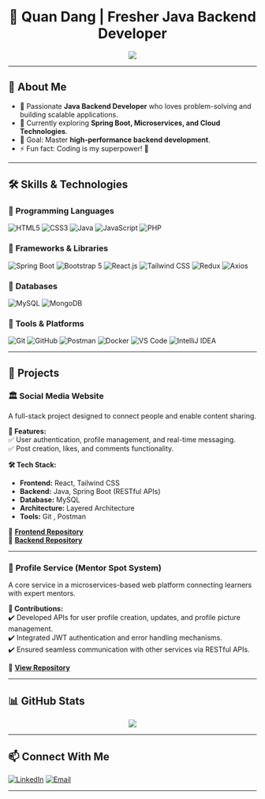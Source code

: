 <h1 align="center">🚀 Quan Dang | Fresher Java Backend Developer</h1>

<p align="center">
  <img src="https://readme-typing-svg.herokuapp.com?font=Fira+Code&weight=600&size=18&pause=1000&color=F7B93E&center=true&width=500&lines=Welcome+to+my+GitHub+Profile!;Aspiring+Backend+Developer;Java+%7C+Spring+Boot+%7C+Microservices+%7C+SQL">
</p>

---

## 👋 About Me
- 🔭 Passionate **Java Backend Developer** who loves problem-solving and building scalable applications.  
- 🌱 Currently exploring **Spring Boot, Microservices, and Cloud Technologies**.  
- 🎯 Goal: Master **high-performance backend development**.  
- ⚡ Fun fact: Coding is my superpower! 🚀  

---

## 🛠️ **Skills & Technologies**
### 🔹 **Programming Languages**  
![HTML5](https://img.shields.io/badge/HTML5-E34F26?style=for-the-badge&logo=html5&logoColor=white)
![CSS3](https://img.shields.io/badge/CSS3-1572B6?style=for-the-badge&logo=css3&logoColor=white)
![Java](https://img.shields.io/badge/Java-007396?style=for-the-badge&logo=java&logoColor=white)
![JavaScript](https://img.shields.io/badge/JavaScript-F7DF1E?style=for-the-badge&logo=javascript&logoColor=black)
![PHP](https://img.shields.io/badge/PHP-777BB4?style=for-the-badge&logo=php&logoColor=white)

### 🔹 **Frameworks & Libraries**  
![Spring Boot](https://img.shields.io/badge/Spring_Boot-6DB33F?style=for-the-badge&logo=spring-boot&logoColor=white)
![Bootstrap 5](https://img.shields.io/badge/Bootstrap_5-563D7C?style=for-the-badge&logo=bootstrap&logoColor=white)
![React.js](https://img.shields.io/badge/React-61DAFB?style=for-the-badge&logo=react&logoColor=black)
![Tailwind CSS](https://img.shields.io/badge/Tailwind_CSS-06B6D4?style=for-the-badge&logo=tailwind-css&logoColor=white)
![Redux](https://img.shields.io/badge/Redux-764ABC?style=for-the-badge&logo=redux&logoColor=white)
![Axios](https://img.shields.io/badge/Axios-5A29E4?style=for-the-badge)


### 🔹 **Databases**  
![MySQL](https://img.shields.io/badge/MySQL-4479A1?style=for-the-badge&logo=mysql&logoColor=white)
![MongoDB](https://img.shields.io/badge/MongoDB-47A248?style=for-the-badge&logo=mongodb&logoColor=white)

### 🔹 **Tools & Platforms**  
![Git](https://img.shields.io/badge/Git-F05032?style=for-the-badge&logo=git&logoColor=white)
![GitHub](https://img.shields.io/badge/GitHub-181717?style=for-the-badge&logo=github&logoColor=white)
![Postman](https://img.shields.io/badge/Postman-FF6C37?style=for-the-badge&logo=postman&logoColor=white)
![Docker](https://img.shields.io/badge/Docker-2496ED?style=for-the-badge&logo=docker&logoColor=white)
![VS Code](https://img.shields.io/badge/VSCode-007ACC?style=for-the-badge&logo=visual-studio-code&logoColor=white)
![IntelliJ IDEA](https://img.shields.io/badge/IntelliJ_IDEA-000000?style=for-the-badge&logo=intellij-idea&logoColor=white)

---

## 🌟 **Projects**
### 🏛 **Social Media Website**  
A full-stack project designed to connect people and enable content sharing.  

**🚀 Features:**  
✅ User authentication, profile management, and real-time messaging.  
✅ Post creation, likes, and comments functionality.  

**🛠️ Tech Stack:**  
- **Frontend:** React, Tailwind CSS  
- **Backend:** Java, Spring Boot (RESTful APIs)  
- **Database:** MySQL  
- **Architecture:** Layered Architecture  
- **Tools:** Git , Postman

🔗 **[Frontend Repository](https://github.com/quandang08/social-media-front-end)**  
🔗 **[Backend Repository](https://github.com/quandang08/social-media-back-end)**  

---

### 🔧 **Profile Service (Mentor Spot System)**  
A core service in a microservices-based web platform connecting learners with expert mentors.  

**🔹 Contributions:**  
✔️ Developed APIs for user profile creation, updates, and profile picture management.  
✔️ Integrated JWT authentication and error handling mechanisms.  
✔️ Ensured seamless communication with other services via RESTful APIs.  

🔗 **[View Repository](https://github.com/mentor-spot-system/profile.git)**  

---

## 📊 **GitHub Stats**
<p align="center">
  <img src="https://github-readme-streak-stats.herokuapp.com/?user=quandang08&theme=tokyonight">
</p>

---

## 📫 **Connect With Me**
[![LinkedIn](https://img.shields.io/badge/LinkedIn-0A66C2?style=for-the-badge&logo=linkedin&logoColor=white)](https://linkedin.com/in/quandang08)
[![Email](https://img.shields.io/badge/Gmail-EA4335?style=for-the-badge&logo=gmail&logoColor=white)](mailto:quanhs0971@gmail.com)

---
